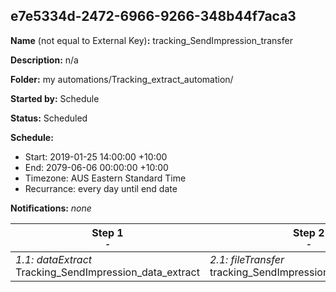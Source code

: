 ## e7e5334d-2472-6966-9266-348b44f7aca3

**Name** (not equal to External Key)**:** tracking_SendImpression_transfer

**Description:** n/a

**Folder:** my automations/Tracking_extract_automation/

**Started by:** Schedule

**Status:** Scheduled

**Schedule:**

* Start: 2019-01-25 14:00:00 +10:00
* End: 2079-06-06 00:00:00 +10:00
* Timezone: AUS Eastern Standard Time
* Recurrance: every day until end date

**Notifications:** _none_


| Step 1<br>_<small>-</small>_ | Step 2<br>_<small>-</small>_ | Step 3<br>_<small>-</small>_ |
| --- | --- | --- |
| _1.1: dataExtract_<br>Tracking_SendImpression_data_extract | _2.1: fileTransfer_<br>tracking_SendImpression_extract_transfer | _3.1: query_<br>delete_SendImpression_DE_data |
